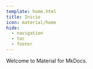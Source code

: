```yaml
---
template: home.html
title: Inicio
icon: material/home
hide:
  - navigation
  - toc
  - footer
---
```


Welcome to Material for MkDocs.